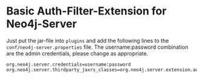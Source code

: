 # Basic Auth-Filter-Extension for Neo4j-Server

Just put the jar-file into `plugins` and add the following lines to the `conf/neo4j-server.properties` file. 
The username:password combination are the admin credentials, please change as appropriate.

    org.neo4j.server.credentials=username:password
    org.neo4j.server.thirdparty_jaxrs_classes=org.neo4j.server.extension.auth=/auth

